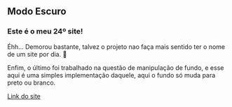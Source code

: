 ## Modo Escuro
### Este é o meu 24º site!

Éhh... Demorou bastante, talvez o projeto nao faça mais sentido ter o nome de um site por dia. :thinking:

Enfim, o último foi trabalhado na questão de manipulação de fundo, e esse aqui é uma simples implementação daquele, aqui o fundo só muda para preto ou branco.


[Link do site](https://arcmarcos.netlify.app/sites/24_modoescuro/index.html)
